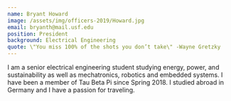```yaml
---
name: Bryant Howard
image: /assets/img/officers-2019/Howard.jpg
email: bryanth@mail.usf.edu
position: President
background: Electrical Engineering
quote: \"You miss 100% of the shots you don’t take\" -Wayne Gretzky
---
```

I am a senior electrical engineering student studying energy, power, and sustainability as well as mechatronics, robotics and embedded systems. I have been a member of Tau Beta Pi since Spring 2018. I studied abroad in Germany and I have a passion for traveling.